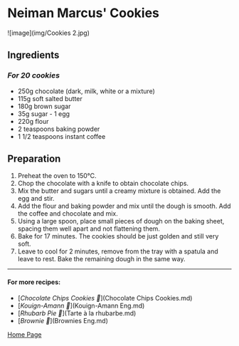 # Neiman Marcus' Cookies
![image](img/Cookies 2.jpg)

## Ingredients 
### *For 20 cookies*
* 250g chocolate (dark, milk, white or a mixture)
* 115g soft salted butter
* 180g brown sugar
* 35g sugar - 1 egg
* 220g flour
* 2 teaspoons baking powder
* 1 1/2 teaspoons instant coffee
  
## Preparation 
1. Preheat the oven to 150°C.
2. Chop the chocolate with a knife to obtain chocolate chips.
3. Mix the butter and sugars until a creamy mixture is obtained. Add the egg and stir.
4. Add the flour and baking powder and mix until the dough is smooth. Add the coffee and chocolate and mix.
5. Using a large spoon, place small pieces of dough on the baking sheet, spacing them well apart and not flattening them.
6. Bake for 17 minutes. The cookies should be just golden and still very soft.
7.  Leave to cool for 2 minutes, remove from the tray with a spatula and leave to rest. Bake the remaining dough in the same way.

________________________________
#### For more recipes:  
* [*Chocolate Chips Cookies 🍪*](Chocolate Chips Cookies.md)
* [*Kouign-Amann 🧈*](Kouign-Amann Eng.md)
* [*Rhubarb Pie 🥧*](Tarte à la rhubarbe.md)
* [*Brownie 🍫*](Brownies Eng.md)

[Home Page](Indexeng.md)
